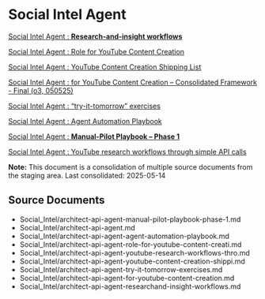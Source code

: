 # Social Intel Agent

[Social Intel Agent :  **Research‐and-insight workflows**](Social%20Intel%20Agent%20Research%E2%80%90and-insight%20workflows%201ebb4fd21ff080e2a679ed3dd9986872.md)

[Social Intel Agent :   Role for YouTube Content Creation](Social%20Intel%20Agent%20Role%20for%20YouTube%20Content%20Creati%201eab4fd21ff0806887a6e5319ba6660d.md)

[Social Intel Agent :  YouTube Content Creation Shipping List](Social%20Intel%20Agent%20YouTube%20Content%20Creation%20Shippi%201eab4fd21ff0800aaadcc22e6500d7e3.md)

[Social Intel Agent :  for YouTube Content Creation – Consolidated Framework - Final (o3, 050525)](Social%20Intel%20Agent%20for%20YouTube%20Content%20Creation%20%E2%80%93%20%201eab4fd21ff0800087eed5711f5a0ecf.md)

[Social Intel Agent :  “try-it-tomorrow” exercises](Social%20Intel%20Agent%20%E2%80%9Ctry-it-tomorrow%E2%80%9D%20exercises%201eab4fd21ff08038870bd16b390da7d6.md)

[Social Intel Agent : Agent Automation Playbook](Social%20Intel%20Agent%20Agent%20Automation%20Playbook%201eab4fd21ff0803a91feeb2304faa880.md)

[Social Intel Agent : **Manual-Pilot Playbook – Phase 1**](Social%20Intel%20Agent%20Manual-Pilot%20Playbook%20%E2%80%93%20Phase%201%201eab4fd21ff080348ea9e45825cc4f54.md)

[Social Intel Agent : YouTube research workflows through simple API calls](Social%20Intel%20Agent%20YouTube%20research%20workflows%20thro%201eab4fd21ff0802b806cfbab033a42da.md)


**Note:** This document is a consolidation of multiple source documents from the staging area.
Last consolidated: 2025-05-14


## Source Documents

- Social_Intel/architect-api-agent-manual-pilot-playbook-phase-1.md
- Social_Intel/architect-api-agent.md
- Social_Intel/architect-api-agent-agent-automation-playbook.md
- Social_Intel/architect-api-agent-role-for-youtube-content-creati.md
- Social_Intel/architect-api-agent-youtube-research-workflows-thro.md
- Social_Intel/architect-api-agent-youtube-content-creation-shippi.md
- Social_Intel/architect-api-agent-try-it-tomorrow-exercises.md
- Social_Intel/architect-api-agent-for-youtube-content-creation.md
- Social_Intel/architect-api-agent-researchand-insight-workflows.md

